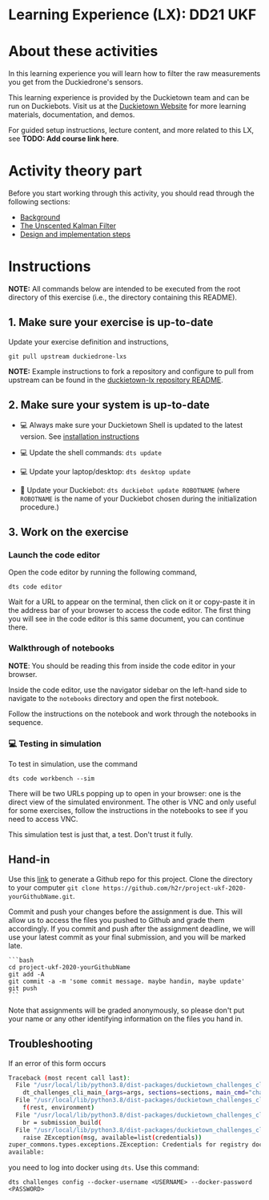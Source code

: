 # **Learning Experience (LX): DD21 UKF**

# About these activities

In this learning experience you will learn how to filter the raw measurements you get from the Duckiedrone's sensors.

This learning experience is provided by the Duckietown team and can be run on Duckiebots. Visit us at the 
[Duckietown Website](https://www.duckietown.com) for more learning materials, documentation, and demos.

For guided setup instructions, lecture content, and more related to this LX, see **TODO: Add course link here**.

# Activity theory part

Before you start working through this activity, you should read through the following sections:

- [Background](./notebooks/00-theory/00-overview.md)
- [The Unscented Kalman Filter](./notebooks/00-theory/01-UKF-theory.md)
- [Design and implementation steps](./notebooks/00-theory/02-UKF-implementation.md)

# Instructions

**NOTE:** All commands below are intended to be executed from the root directory of this exercise (i.e., the directory containing this README).


## 1. Make sure your exercise is up-to-date

Update your exercise definition and instructions,

    git pull upstream duckiedrone-lxs

**NOTE:** Example instructions to fork a repository and configure to pull from upstream can be found in the [duckietown-lx repository README](https://github.com/duckietown/duckietown-lx/blob/mooc2022/README.md).

## 2. Make sure your system is up-to-date

- 💻 Always make sure your Duckietown Shell is updated to the latest version. See [installation instructions](https://github.com/duckietown/duckietown-shell)

- 💻 Update the shell commands: `dts update`

- 💻 Update your laptop/desktop: `dts desktop update`

- 🚙 Update your Duckiebot: `dts duckiebot update ROBOTNAME` (where `ROBOTNAME` is the name of your Duckiebot chosen during the initialization procedure.)

## 3. Work on the exercise

### Launch the code editor

Open the code editor by running the following command,

    dts code editor

Wait for a URL to appear on the terminal, then click on it or copy-paste it in the address bar
of your browser to access the code editor. The first thing you will see in the code editor is
this same document, you can continue there.

### Walkthrough of notebooks

**NOTE**: You should be reading this from inside the code editor in your browser.

Inside the code editor, use the navigator sidebar on the left-hand side to navigate to the
`notebooks` directory and open the first notebook.

Follow the instructions on the notebook and work through the notebooks in sequence.

### 💻 Testing in simulation

To test in simulation, use the command

    dts code workbench --sim

There will be two URLs popping up to open in your browser: one is the direct view of the
simulated environment. The other is VNC and only useful for some exercises, follow the instructions
in the notebooks to see if you need to access VNC.

This simulation test is just that, a test. Don't trust it fully.

## Hand-in

Use this [link](https://classroom.github.com/a/9CaMl5yD) to generate a Github repo for this project. Clone the directory to your computer `git clone https://github.com/h2r/project-ukf-2020-yourGithubName.git`.

Commit and push your changes before the assignment is due. This will allow us to access the files you pushed to Github and grade them accordingly. If you commit and push after the assignment deadline, we will use your latest commit as your final submission, and you will be marked late.

    ```bash
    cd project-ukf-2020-yourGithubName
    git add -A
    git commit -a -m 'some commit message. maybe handin, maybe update'
    git push
    ```

Note that assignments will be graded anonymously, so please don't put your name or any other identifying information on the files you hand in.

## Troubleshooting


If an error of this form occurs

```bash
Traceback (most recent call last):
  File "/usr/local/lib/python3.8/dist-packages/duckietown_challenges_cli/cli.py", line 76, in dt_challenges_cli_main
    dt_challenges_cli_main_(args=args, sections=sections, main_cmd="challenges")
  File "/usr/local/lib/python3.8/dist-packages/duckietown_challenges_cli/cli.py", line 203, in dt_challenges_cli_main_
    f(rest, environment)
  File "/usr/local/lib/python3.8/dist-packages/duckietown_challenges_cli/cli_submit.py", line 165, in dt_challenges_cli_submit
    br = submission_build(
  File "/usr/local/lib/python3.8/dist-packages/duckietown_challenges_cli/cmd_submit_build.py", line 41, in submission_build
    raise ZException(msg, available=list(credentials))
zuper_commons.types.exceptions.ZException: Credentials for registry docker.io not available
available:
```

you need to log into docker using `dts`. Use this command:

    dts challenges config --docker-username <USERNAME> --docker-password <PASSWORD>
